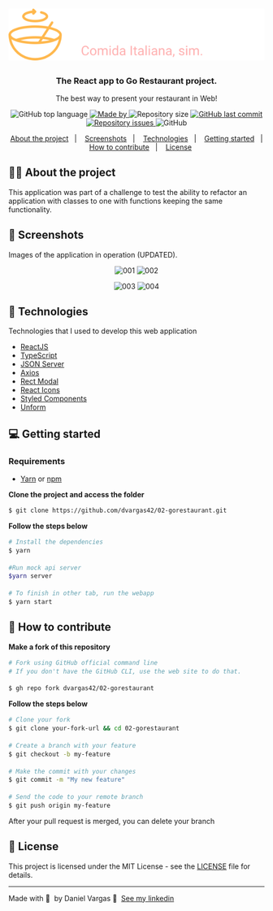 <h1 align="center">
  <img alt="Logo" src="/src/assets/logo.svg" width="600px">

<h3 align="center">
  The React app to Go Restaurant project.
</h3>

<p align="center">The best way to present your restaurant in Web!</p>

<p align="center">

  <img alt="GitHub top language" src="https://img.shields.io/github/languages/top/dvargas42/02-gorestaurant?color=red">

  <a href="https://www.linkedin.com/in/daniel-santos-040983ab/" target="_blank" rel="noopener noreferrer">
    <img alt="Made by" src="https://img.shields.io/badge/made%20by-Daniel%20Vargas-red">
  </a>

  <img alt="Repository size" src="https://img.shields.io/github/repo-size/dvargas42/02-gorestaurant?color=red">

  <a href="https://github.com/dvargas42/02-gorestaurant/commits/main">
    <img alt="GitHub last commit" src="https://img.shields.io/github/last-commit/dvargas42/02-gorestaurant?color=red">
  </a>

  <a href="https://github.com/dvargas42/02-gorestaurant/issues">
    <img alt="Repository issues" src="https://img.shields.io/github/issues/dvargas42/02-gorestaurant?color=red">
  </a>

  <img alt="GitHub" src="https://img.shields.io/github/license/dvargas42/02-gorestaurant?color=red">
</p>




<p align="center">
  <a href="#%EF%B8%8F-about-the-project">About the project</a>&nbsp;&nbsp;&nbsp;|&nbsp;&nbsp;&nbsp;
  <a href="#-screenshots">Screenshots</a>&nbsp;&nbsp;&nbsp;|&nbsp;&nbsp;&nbsp;
  <a href="#-technologies">Technologies</a>&nbsp;&nbsp;&nbsp;|&nbsp;&nbsp;&nbsp;
  <a href="#-getting-started">Getting started</a>&nbsp;&nbsp;&nbsp;|&nbsp;&nbsp;&nbsp;
  <a href="#-how-to-contribute">How to contribute</a>&nbsp;&nbsp;&nbsp;|&nbsp;&nbsp;&nbsp;
  <a href="#-license">License</a>
</p>

## 💇🏼 About the project

This application was part of a challenge to test the ability to refactor an application with classes to one with functions keeping the same functionality.

## 📸 Screenshots

Images of the application in operation (UPDATED).

<p align="center">
<img alt="001" src="https://res.cloudinary.com/dvargas42/image/upload/v1646336246/go-restaurante/0001_uyeuba.png"
width="400px">
<img alt="002" src="https://res.cloudinary.com/dvargas42/image/upload/v1646336245/go-restaurante/0002_fmvubn.png"
width="400px">
</p>

<p align="center">
<img alt="003" src="https://res.cloudinary.com/dvargas42/image/upload/v1646336246/go-restaurante/0003_hwhl7m.png" width="400px">
<img alt="004" src="https://res.cloudinary.com/dvargas42/image/upload/v1646336246/go-restaurante/0004_v1lkla.png" width="400px">
</p>

## 🚀 Technologies

Technologies that I used to develop this web application

- [ReactJS](https://reactjs.org/)
- [TypeScript](https://www.typescriptlang.org/)
- [JSON Server](https://github.com/typicode/json-server)
- [Axios](https://github.com/axios/axios)
- [Rect Modal](https://reactcommunity.org/react-modal/)
- [React Icons](https://react-icons.github.io/react-icons/)
- [Styled Components](https://styled-components.com/)
- [Unform](https://github.com/unform/unform)


## 💻 Getting started

### Requirements

- [Yarn](https://classic.yarnpkg.com/) or [npm](https://www.npmjs.com/)


**Clone the project and access the folder**

```bash
$ git clone https://github.com/dvargas42/02-gorestaurant.git
```

**Follow the steps below**

```bash
# Install the dependencies
$ yarn

#Run mock api server
$yarn server

# To finish in other tab, run the webapp
$ yarn start

```

## 🤔 How to contribute

**Make a fork of this repository**

```bash
# Fork using GitHub official command line
# If you don't have the GitHub CLI, use the web site to do that.

$ gh repo fork dvargas42/02-gorestaurant

```

**Follow the steps below**

```bash
# Clone your fork
$ git clone your-fork-url && cd 02-gorestaurant

# Create a branch with your feature
$ git checkout -b my-feature

# Make the commit with your changes
$ git commit -m "My new feature"

# Send the code to your remote branch
$ git push origin my-feature
```

After your pull request is merged, you can delete your branch

## 📝 License

This project is licensed under the MIT License - see the [LICENSE](LICENSE) file for details.

---

Made with 💜 &nbsp;by Daniel Vargas 👋 &nbsp;[See my linkedin](https://www.linkedin.com/in/daniel-santos-040983ab/)
